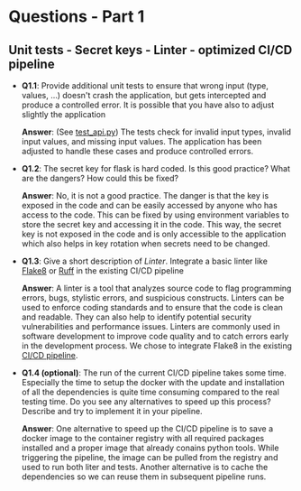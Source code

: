 # Questions - Part 1

## Unit tests - Secret keys - Linter - optimized CI/CD pipeline

- **Q1.1**: Provide additional unit tests to ensure that wrong input (type, values, ...) doesn't crash the application, but gets intercepted and produce a controlled error. It is possible that you have also to adjust slightly the application
  
    **Answer**: (See [test_api.py](../src/tests/test_api.py)) The tests check for invalid input types, invalid input values, and missing input values. The application has been adjusted to handle these cases and produce controlled errors.

- **Q1.2**: The secret key for flask is hard coded. Is this good practice? What are the dangers? How could this be fixed?
    
    **Answer**: No, it is not a good practice. The danger is that the key is exposed in the code and can be easily accessed by anyone who has access to the code. This can be fixed by using environment variables to store the secret key and accessing it in the code. This way, the secret key is not exposed in the code and is only accessible to the application which also helps in key rotation when secrets need to be changed.

- **Q1.3**: Give a short description of *Linter*. Integrate a basic linter like [Flake8](https://flake8.pycqa.org/en/latest/) or [Ruff](https://github.com/astral-sh/ruff) in the existing CI/CD pipeline
    
    **Answer**: A linter is a tool that analyzes source code to flag programming errors, bugs, stylistic errors, and suspicious constructs. Linters can be used to enforce coding standards and to ensure that the code is clean and readable. They can also help to identify potential security vulnerabilities and performance issues. Linters are commonly used in software development to improve code quality and to catch errors early in the development process. We chose to integrate Flake8 in the existing [CI/CD pipeline](../.gitlab-ci.yml).

- **Q1.4 (optional)**: The run of the current CI/CD pipeline takes some time. Especially the time to setup the docker with the update and installation of all the dependencies is quite time consuming compared to the real testing time. Do you see any alternatives to speed up this process? Describe and try to implement it in your pipeline.

    **Answer**: One alternative to speed up the CI/CD pipeline is to save a docker image to the container registry with all required packages installed and a proper image that already conains python tools. While triggering the pipeline, the image can be pulled from the registry and used to run both liter and tests. Another alternative is to cache the dependencies so we can reuse them in subsequent pipeline runs. 